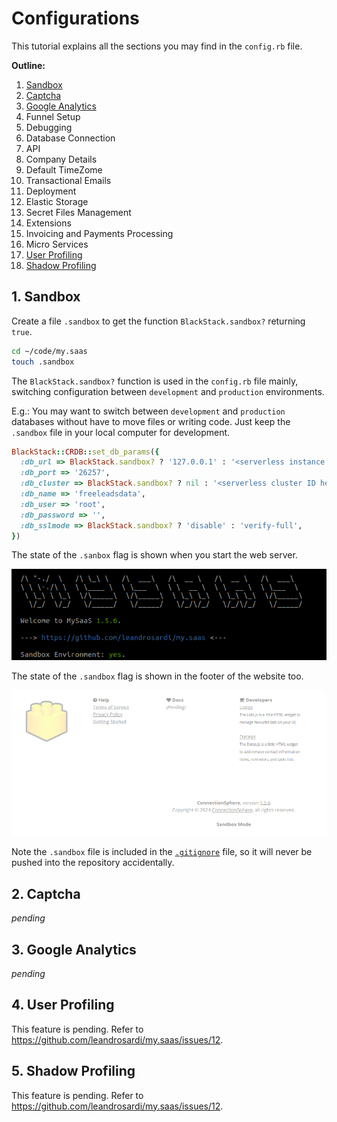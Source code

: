# Configurations

This tutorial explains all the sections you may find in the `config.rb` file.

**Outline:**

1. [Sandbox](#1-sandbox)
2. [Captcha](#2-captcha)
3. [Google Analytics](#3-google-analytics)
3. Funnel Setup
4. Debugging
5. Database Connection
6. API
7. Company Details
8. Default TimeZome
9. Transactional Emails
10. Deployment
11. Elastic Storage
12. Secret Files Management
13. Extensions
14. Invoicing and Payments Processing
15. Micro Services
16. [User Profiling](#16-user-profiling)
17. [Shadow Profiling](#17-shadow-profiling)


## 1. Sandbox

Create a file `.sandbox` to get the function `BlackStack.sandbox?` returning `true`.

```bash
cd ~/code/my.saas
touch .sandbox
```

The `BlackStack.sandbox?` function is used in the `config.rb` file mainly, switching configuration between `development` and `production` environments.

E.g.: You may want to switch between `development` and `production` databases without have to move files or writing code. Just keep the `.sandbox` file in your local computer for development.

```ruby
BlackStack::CRDB::set_db_params({ 
  :db_url => BlackStack.sandbox? ? '127.0.0.1' : '<serverless instance IP here>', 
  :db_port => '26257', 
  :db_cluster => BlackStack.sandbox? ? nil : '<serverless cluster ID here>', # this parameter is optional. Use this when using CRDB serverless.
  :db_name => 'freeleadsdata', 
  :db_user => 'root', 
  :db_password => '',
  :db_sslmode => BlackStack.sandbox? ? 'disable' : 'verify-full',
})
```

The state of the `.sanbox` flag is shown when you start the web server.

![Sandbox flag in the out put of the web server](./thumbnails/2/sandbox-flag-1.png)

The state of the `.sandbox` flag is shown in the footer of the website too.

![Sandbox flag in the footer of the website](./thumbnails/2/sandbox-flag-2.png)

Note the `.sandbox` file is included in the [`.gitignore`](https://github.com/leandrosardi/my.saas/blob/main/.gitignore) file, so it will never be pushed into the repository accidentally. 

## 2. Captcha

_pending_

## 3. Google Analytics

_pending_

## 4. User Profiling

This feature is pending.
Refer to https://github.com/leandrosardi/my.saas/issues/12.

## 5. Shadow Profiling

This feature is pending.
Refer to https://github.com/leandrosardi/my.saas/issues/12.
